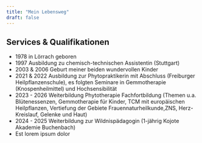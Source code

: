 ```yaml
---
title: "Mein Lebensweg"
draft: false
---
```

## Services & Qualifikationen


<ul>
    <li>1978 in Lörrach geboren</li>
    <li>1997 Ausbildung zu chemisch-technischen Assistentin (Stuttgart)</li>
    <li>2003 & 2006 Geburt meiner beiden wundervollen Kinder</li>
    <li>2021 & 2022 Ausbildung zur Phytopraktikerin mit Abschluss (Freiburger Heilpflanzenschule), es folgten Seminare in Gemmotherapie (Knospenheilmittel) und Hochsensibilität</li>
    <li>2023 - 2026 Weiterbildung Phytotherapie Fachfortbildung (Themen u.a. Blütenessenzen, Gemmotherapie für Kinder, TCM mit europäischen Heilpflanzen, Vertiefung der Gebiete Frauennaturheilkunde,ZNS, Herz-Kreislauf, Gelenke und Haut)</li>
    <li>2024 - 2025 Weiterbildung zur Wildnispädagogin (1-jährig Kojote Akademie Buchenbach)</li>
    <li>Est lorem ipsum dolor</li>
</ul>
